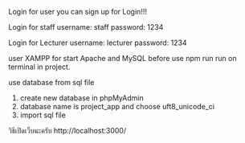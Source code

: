 Login for user
you can sign up for Login!!!

Login for staff
username: staff
password: 1234

Login for Lecturer
username: lecturer
password: 1234

user XAMPP for start Apache and MySQL before 
use npm run run on terminal in project.


use database from sql file
1. create new database in phpMyAdmin
2. database name is project_app and choose uft8_unicode_ci
3. import sql file


วิธีเปิดเว็บนะครับ
http://localhost:3000/

